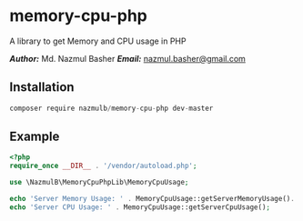 # memory-cpu-php
A library to get Memory and CPU usage in PHP

***Author:*** Md. Nazmul Basher
***Email:*** nazmul.basher@gmail.com

## Installation

```js
composer require nazmulb/memory-cpu-php dev-master
```

## Example

```php
<?php
require_once __DIR__ . '/vendor/autoload.php';

use \NazmulB\MemoryCpuPhpLib\MemoryCpuUsage;

echo 'Server Memory Usage: ' . MemoryCpuUsage::getServerMemoryUsage().'<br />';
echo 'Server CPU Usage: ' . MemoryCpuUsage::getServerCpuUsage();
```